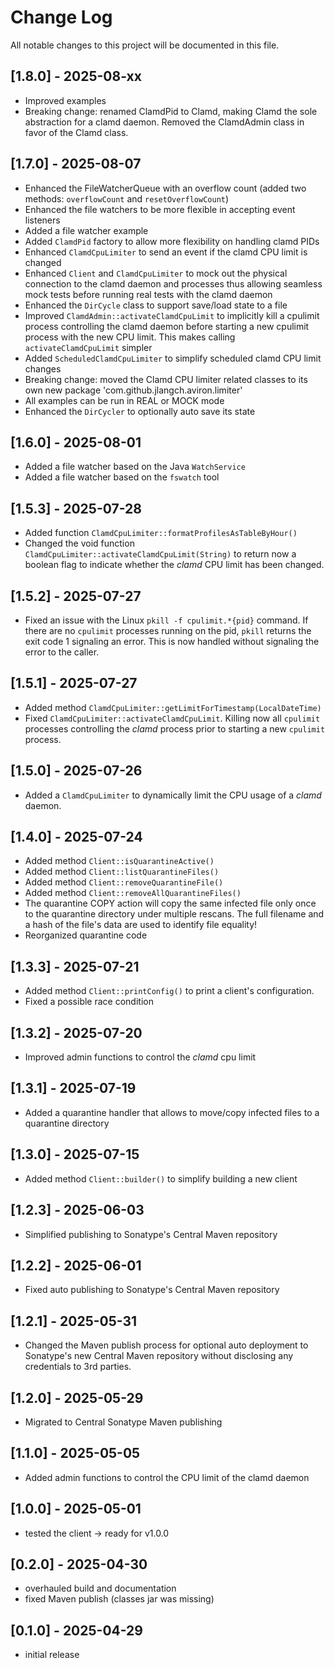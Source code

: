 # Change Log


All notable changes to this project will be documented in this file.



## [1.8.0] - 2025-08-xx

- Improved examples
- Breaking change: renamed ClamdPid to Clamd, making Clamd the sole abstraction 
  for a clamd daemon. Removed the ClamdAdmin class in favor of the Clamd class.



## [1.7.0] - 2025-08-07

- Enhanced the FileWatcherQueue with an overflow count (added two methods: 
  `overflowCount` and `resetOverflowCount`)
- Enhanced the file watchers to be more flexible in accepting event listeners
- Added a file watcher example
- Added `ClamdPid` factory to allow more flexibility on handling clamd PIDs
- Enhanced `ClamdCpuLimiter` to send an event if the clamd CPU limit is changed
- Enhanced `Client` and `ClamdCpuLimiter` to mock out the physical connection
  to the clamd daemon and processes thus allowing seamless mock tests before 
  running real tests with the clamd daemon
- Enhanced the `DirCycle` class to support save/load state to a file
- Improved `ClamdAdmin::activateClamdCpuLimit` to implicitly kill a cpulimit
  process controlling the clamd daemon before starting a new cpulimit process 
  with the new CPU limit. This makes calling `activateClamdCpuLimit` simpler
- Added `ScheduledClamdCpuLimiter` to simplify scheduled clamd CPU limit changes
- Breaking change: moved the Clamd CPU limiter related classes to its own new 
  package 'com.github.jlangch.aviron.limiter'
- All examples can be run in REAL or MOCK mode
- Enhanced the `DirCycler` to optionally auto save its state



## [1.6.0] - 2025-08-01

- Added a file watcher based on the Java `WatchService`
- Added a file watcher based on the `fswatch` tool



## [1.5.3] - 2025-07-28

- Added function `ClamdCpuLimiter::formatProfilesAsTableByHour()`
- Changed the void function `ClamdCpuLimiter::activateClamdCpuLimit(String)` 
  to return now a boolean flag to indicate whether the *clamd* CPU limit 
  has been changed.



## [1.5.2] - 2025-07-27

- Fixed an issue with the Linux `pkill -f cpulimit.*{pid}` command.
  If there are no `cpulimit` processes running on the pid, `pkill` returns 
  the exit code 1 signaling an error. This is now handled without 
  signaling the error to the caller. 



## [1.5.1] - 2025-07-27

- Added method `ClamdCpuLimiter::getLimitForTimestamp(LocalDateTime)`
- Fixed `ClamdCpuLimiter::activateClamdCpuLimit`. Killing now all `cpulimit` 
  processes controlling the *clamd* process prior to starting a new `cpulimit`
  process.



## [1.5.0] - 2025-07-26

- Added a `ClamdCpuLimiter` to dynamically limit the CPU usage of a *clamd* daemon.



## [1.4.0] - 2025-07-24

- Added method `Client::isQuarantineActive()`
- Added method `Client::listQuarantineFiles()`
- Added method `Client::removeQuarantineFile()`
- Added method `Client::removeAllQuarantineFiles()`
- The quarantine COPY action will copy the same infected file only once to the 
  quarantine directory under multiple rescans. The full filename and a hash of 
  the file's data are used to identify file equality!
- Reorganized quarantine code



## [1.3.3] - 2025-07-21

- Added method `Client::printConfig()` to print a client's configuration.
- Fixed a possible race condition



## [1.3.2] - 2025-07-20

- Improved admin functions to control the *clamd* cpu limit



## [1.3.1] - 2025-07-19

- Added a quarantine handler that allows to move/copy infected files to a 
  quarantine directory



## [1.3.0] - 2025-07-15

- Added method `Client::builder()` to simplify building a new client



## [1.2.3] - 2025-06-03

- Simplified publishing to Sonatype's Central Maven repository



## [1.2.2] - 2025-06-01

- Fixed auto publishing to Sonatype's Central Maven repository



## [1.2.1] - 2025-05-31

- Changed the Maven publish process for optional auto deployment to Sonatype's 
  new Central Maven repository without disclosing any credentials to 3rd parties.



## [1.2.0] - 2025-05-29

- Migrated to Central Sonatype Maven publishing



## [1.1.0] - 2025-05-05

- Added admin functions to control the CPU limit of the clamd daemon



## [1.0.0] - 2025-05-01

- tested the client -> ready for v1.0.0



## [0.2.0] - 2025-04-30

- overhauled build and documentation
- fixed Maven publish (classes jar was missing)



## [0.1.0] - 2025-04-29

- initial release
